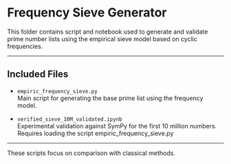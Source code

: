 
# Frequency Sieve Generator

This folder contains script and notebook used to generate and validate prime number lists using the empirical sieve model based on cyclic frequencies.

---

## Included Files

- `empiric_frequency_sieve.py`  
  Main script for generating the base prime list using the frequency model.

- `verified_sieve_10M_validated.ipynb`  
  Experimental validation against SymPy for the first 10 million numbers.
Requires loading the script empiric_frequency_sieve.py

---

These scripts focus on comparison with classical methods.


